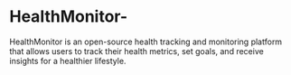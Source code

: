# HealthMonitor-
HealthMonitor is an open-source health tracking and monitoring platform that allows users to track their health metrics, set goals, and receive insights for a healthier lifestyle. 
